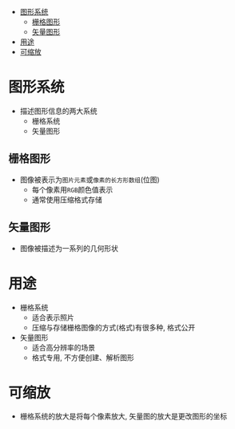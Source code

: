 - [图形系统](#图形系统)
  - [栅格图形](#栅格图形)
  - [矢量图形](#矢量图形)
- [用途](#用途)
- [可缩放](#可缩放)

# 图形系统

- 描述图形信息的两大系统
  - 栅格系统
  - 矢量图形

## 栅格图形

- 图像被表示为`图片元素`或`像素的长方形数组`(位图)
  - 每个像素用`RGB`颜色值表示
  - 通常使用压缩格式存储

## 矢量图形

- 图像被描述为一系列的几何形状

# 用途

- 栅格系统
  - 适合表示照片
  - 压缩与存储栅格图像的方式(格式)有很多种, 格式公开
- 矢量图形
  - 适合高分辨率的场景
  - 格式专用, 不方便创建、解析图形

# 可缩放

- 栅格系统的放大是将每个像素放大, 矢量图的放大是更改图形的坐标
